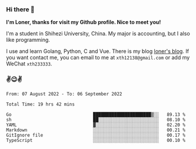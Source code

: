 ### Hi there 👋️

**I'm Loner, thanks for visit my Github profile. Nice to meet you!**

I'm a student in Shihezi University, China. My major is accounting, but I also like programming.

I use and learn Golang, Python, C and Vue. There is my blog [loner's blog](https://www.loner1024.top).  If you want contact me, you can email to me at `xth12138@gmail.com` or add my WeChat `xth233333`.

### ✌️😉✌️

<!--START_SECTION:waka-->

```text
From: 07 August 2022 - To: 06 September 2022

Total Time: 19 hrs 42 mins

Go                               ██████████████████████▒░░   89.13 %
sh                               ██░░░░░░░░░░░░░░░░░░░░░░░   08.10 %
YAML                             ▓░░░░░░░░░░░░░░░░░░░░░░░░   02.20 %
Markdown                         ░░░░░░░░░░░░░░░░░░░░░░░░░   00.21 %
GitIgnore file                   ░░░░░░░░░░░░░░░░░░░░░░░░░   00.17 %
TypeScript                       ░░░░░░░░░░░░░░░░░░░░░░░░░   00.10 %
```

<!--END_SECTION:waka-->



